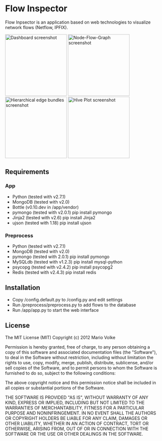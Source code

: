 Flow Inspector
=================

Flow Inpsector is an application based on web technologies to
visualize network flows (Netflow, IPFIX).

<img src="http://webholics.github.com/flow-inspector/images/screenshot1.png" alt="Dashboard screenshot" width="200" />
<img src="http://webholics.github.com/flow-inspector/images/screenshot2.png" alt="Node-Flow-Graph screenshot" width="200" />
<img src="http://webholics.github.com/flow-inspector/images/screenshot3.png" alt="Hierarchical edge bundles screenshot" width="200" />
<img src="http://webholics.github.com/flow-inspector/images/screenshot4.png" alt="Hive Plot screenshot" width="200" />

Requirements
---------------

### App

- Python (tested with v2.7.1)
- MongoDB (tested with v2.0)
- Bottle (v0.10.dev in /app/vendor)
- pymongo (tested with v2.0.1)
  pip install pymongo
- Jinja2 (tested with v2.6)
  pip install Jinja2
- ujson (tested with 1.18)
  pip install ujson

### Preprocess

- Python (tested with v2.7.1)
- MongoDB (tested with v2.0)
- pymongo (tested with 2.0.1)
  pip install pymongo
- MySQLdb (tested with v1.2.3)
  pip install mysql-python
- psycopg (tested with v2.4.2)
  pip install psycopg2
- Redis (tested with v2.4.3)
  pip install redis
  
Installation
---------------

- Copy /config.default.py to /config.py and edit settings
- Run /preprocess/preprocess.py to add flows to the database
- Run /app/app.py to start the web interface

License
-------------

The MIT License (MIT)
Copyright (c) 2012 Mario Volke

Permission is hereby granted, free of charge, to any person obtaining a copy of this software and associated documentation files (the "Software"), to deal in the Software without restriction, including without limitation the rights to use, copy, modify, merge, publish, distribute, sublicense, and/or sell copies of the Software, and to permit persons to whom the Software is furnished to do so, subject to the following conditions:

The above copyright notice and this permission notice shall be included in all copies or substantial portions of the Software.

THE SOFTWARE IS PROVIDED "AS IS", WITHOUT WARRANTY OF ANY KIND, EXPRESS OR IMPLIED, INCLUDING BUT NOT LIMITED TO THE WARRANTIES OF MERCHANTABILITY, FITNESS FOR A PARTICULAR PURPOSE AND NONINFRINGEMENT. IN NO EVENT SHALL THE AUTHORS OR COPYRIGHT HOLDERS BE LIABLE FOR ANY CLAIM, DAMAGES OR OTHER LIABILITY, WHETHER IN AN ACTION OF CONTRACT, TORT OR OTHERWISE, ARISING FROM, OUT OF OR IN CONNECTION WITH THE SOFTWARE OR THE USE OR OTHER DEALINGS IN THE SOFTWARE.
